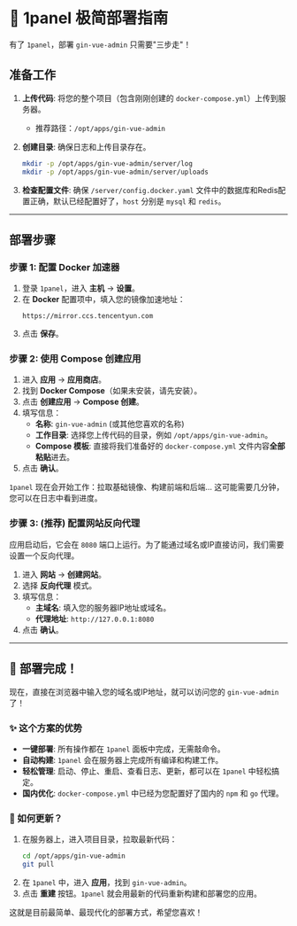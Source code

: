 # 🚀 1panel 极简部署指南

有了 `1panel`，部署 `gin-vue-admin` 只需要"三步走"！

## 准备工作

1.  **上传代码**: 将您的整个项目（包含刚刚创建的 `docker-compose.yml`）上传到服务器。
    - 推荐路径：`/opt/apps/gin-vue-admin`

2.  **创建目录**: 确保日志和上传目录存在。
    ```bash
    mkdir -p /opt/apps/gin-vue-admin/server/log
    mkdir -p /opt/apps/gin-vue-admin/server/uploads
    ```

3.  **检查配置文件**: 确保 `/server/config.docker.yaml` 文件中的数据库和Redis配置正确，默认已经配置好了，`host` 分别是 `mysql` 和 `redis`。

---

## 部署步骤

### 步骤 1: 配置 Docker 加速器

1.  登录 `1panel`，进入 **主机** -> **设置**。
2.  在 **Docker** 配置项中，填入您的镜像加速地址：
    ```
    https://mirror.ccs.tencentyun.com
    ```
3.  点击 **保存**。

### 步骤 2: 使用 Compose 创建应用

1.  进入 **应用** -> **应用商店**。
2.  找到 **Docker Compose**（如果未安装，请先安装）。
3.  点击 **创建应用** -> **Compose 创建**。
4.  填写信息：
    - **名称**: `gin-vue-admin` (或其他您喜欢的名称)
    - **工作目录**: 选择您上传代码的目录，例如 `/opt/apps/gin-vue-admin`。
    - **Compose 模板**: 直接将我们准备好的 `docker-compose.yml` 文件内容**全部粘贴**进去。
5.  点击 **确认**。

`1panel` 现在会开始工作：拉取基础镜像、构建前端和后端... 这可能需要几分钟，您可以在日志中看到进度。

### 步骤 3: (推荐) 配置网站反向代理

应用启动后，它会在 `8080` 端口上运行。为了能通过域名或IP直接访问，我们需要设置一个反向代理。

1.  进入 **网站** -> **创建网站**。
2.  选择 **反向代理** 模式。
3.  填写信息：
    - **主域名**: 填入您的服务器IP地址或域名。
    - **代理地址**: `http://127.0.0.1:8080`
4.  点击 **确认**。

---

## 🎉 部署完成！

现在，直接在浏览器中输入您的域名或IP地址，就可以访问您的 `gin-vue-admin` 了！

### ✨ 这个方案的优势

-   **一键部署**: 所有操作都在 `1panel` 面板中完成，无需敲命令。
-   **自动构建**: `1panel` 会在服务器上完成所有编译和构建工作。
-   **轻松管理**: 启动、停止、重启、查看日志、更新，都可以在 `1panel` 中轻松搞定。
-   **国内优化**: `docker-compose.yml` 中已经为您配置好了国内的 `npm` 和 `go` 代理。

### 🔄 如何更新？

1.  在服务器上，进入项目目录，拉取最新代码：
    ```bash
    cd /opt/apps/gin-vue-admin
    git pull
    ```
2.  在 `1panel` 中，进入 **应用**，找到 `gin-vue-admin`。
3.  点击 **重建** 按钮。`1panel` 就会用最新的代码重新构建和部署您的应用。

这就是目前最简单、最现代化的部署方式，希望您喜欢！ 